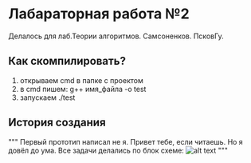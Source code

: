 # Лабараторная работа №2
Делалось для лаб.Теории алгоритмов. Самсоненков. ПсковГу.
## Как скомпилировать?
1. открываем cmd в папке с проектом
2. в cmd пишем: g++ имя_файла -o test
3. запускаем ./test
## История создания
"""
Первый прототип написал не я.
Привет тебе, если читаешь.
Но я довёл до ума.
Все задачи делались по блок схеме:
![alt text](img.png "")
"""
